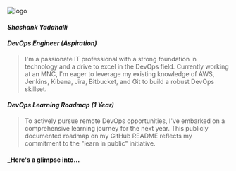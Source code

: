 ![logo](https://encrypted-tbn0.gstatic.com/images?q=tbn:ANd9GcRPtyyh8M0OBJP9tn6STuI3aziCoCXX1Sse9ndnGEddqf64bSk2EKAlHCCL&s=10)
#### _Shashank Yadahalli_
 
#### _DevOps Engineer (Aspiration)_
> 
> I'm a passionate IT professional with a strong foundation in technology and a drive to excel in the DevOps field. Currently working at an MNC, I'm eager to leverage my existing knowledge of AWS, Jenkins, Kibana, Jira, Bitbucket, and Git to build a robust DevOps skillset.

#### _DevOps Learning Roadmap (1 Year)_

> To actively pursue remote DevOps opportunities, I've embarked on a comprehensive learning journey for the next year. This publicly documented roadmap on my GitHub README reflects my commitment to the "learn in public" initiative.

#### _Here's a glimpse into…